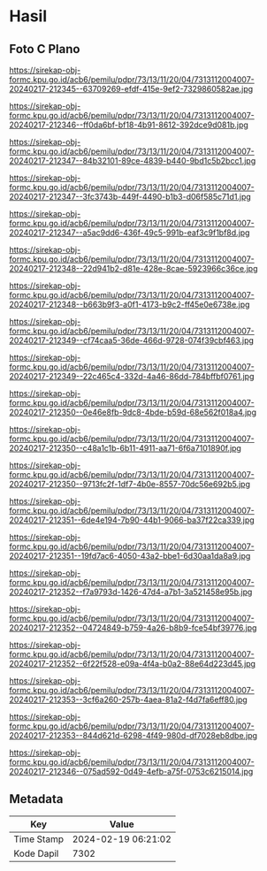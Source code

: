 # Hasil

## Foto C Plano

https://sirekap-obj-formc.kpu.go.id/acb6/pemilu/pdpr/73/13/11/20/04/7313112004007-20240217-212345--63709269-efdf-415e-9ef2-7329860582ae.jpg

https://sirekap-obj-formc.kpu.go.id/acb6/pemilu/pdpr/73/13/11/20/04/7313112004007-20240217-212346--ff0da6bf-bf18-4b91-8612-392dce9d081b.jpg

https://sirekap-obj-formc.kpu.go.id/acb6/pemilu/pdpr/73/13/11/20/04/7313112004007-20240217-212347--84b32101-89ce-4839-b440-9bd1c5b2bcc1.jpg

https://sirekap-obj-formc.kpu.go.id/acb6/pemilu/pdpr/73/13/11/20/04/7313112004007-20240217-212347--3fc3743b-449f-4490-b1b3-d06f585c71d1.jpg

https://sirekap-obj-formc.kpu.go.id/acb6/pemilu/pdpr/73/13/11/20/04/7313112004007-20240217-212347--a5ac9dd6-436f-49c5-991b-eaf3c9f1bf8d.jpg

https://sirekap-obj-formc.kpu.go.id/acb6/pemilu/pdpr/73/13/11/20/04/7313112004007-20240217-212348--22d941b2-d81e-428e-8cae-5923966c36ce.jpg

https://sirekap-obj-formc.kpu.go.id/acb6/pemilu/pdpr/73/13/11/20/04/7313112004007-20240217-212348--b663b9f3-a0f1-4173-b9c2-ff45e0e6738e.jpg

https://sirekap-obj-formc.kpu.go.id/acb6/pemilu/pdpr/73/13/11/20/04/7313112004007-20240217-212349--cf74caa5-36de-466d-9728-074f39cbf463.jpg

https://sirekap-obj-formc.kpu.go.id/acb6/pemilu/pdpr/73/13/11/20/04/7313112004007-20240217-212349--22c465c4-332d-4a46-86dd-784bffbf0761.jpg

https://sirekap-obj-formc.kpu.go.id/acb6/pemilu/pdpr/73/13/11/20/04/7313112004007-20240217-212350--0e46e8fb-9dc8-4bde-b59d-68e562f018a4.jpg

https://sirekap-obj-formc.kpu.go.id/acb6/pemilu/pdpr/73/13/11/20/04/7313112004007-20240217-212350--c48a1c1b-6b11-4911-aa71-6f6a7101890f.jpg

https://sirekap-obj-formc.kpu.go.id/acb6/pemilu/pdpr/73/13/11/20/04/7313112004007-20240217-212350--9713fc2f-1df7-4b0e-8557-70dc56e692b5.jpg

https://sirekap-obj-formc.kpu.go.id/acb6/pemilu/pdpr/73/13/11/20/04/7313112004007-20240217-212351--6de4e194-7b90-44b1-9066-ba37f22ca339.jpg

https://sirekap-obj-formc.kpu.go.id/acb6/pemilu/pdpr/73/13/11/20/04/7313112004007-20240217-212351--19fd7ac6-4050-43a2-bbe1-6d30aa1da8a9.jpg

https://sirekap-obj-formc.kpu.go.id/acb6/pemilu/pdpr/73/13/11/20/04/7313112004007-20240217-212352--f7a9793d-1426-47d4-a7b1-3a521458e95b.jpg

https://sirekap-obj-formc.kpu.go.id/acb6/pemilu/pdpr/73/13/11/20/04/7313112004007-20240217-212352--04724849-b759-4a26-b8b9-fce54bf39776.jpg

https://sirekap-obj-formc.kpu.go.id/acb6/pemilu/pdpr/73/13/11/20/04/7313112004007-20240217-212352--6f22f528-e09a-4f4a-b0a2-88e64d223d45.jpg

https://sirekap-obj-formc.kpu.go.id/acb6/pemilu/pdpr/73/13/11/20/04/7313112004007-20240217-212353--3cf6a260-257b-4aea-81a2-f4d7fa6eff80.jpg

https://sirekap-obj-formc.kpu.go.id/acb6/pemilu/pdpr/73/13/11/20/04/7313112004007-20240217-212353--844d621d-6298-4f49-980d-df7028eb8dbe.jpg

https://sirekap-obj-formc.kpu.go.id/acb6/pemilu/pdpr/73/13/11/20/04/7313112004007-20240217-212346--075ad592-0d49-4efb-a75f-0753c6215014.jpg


## Metadata

| Key        | Value               |
| ---------- | ------------------- |
| Time Stamp | 2024-02-19 06:21:02 |
| Kode Dapil | 7302                |



